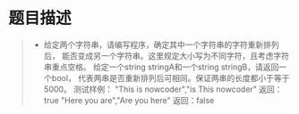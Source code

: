 # 题目描述
> * 给定两个字符串，请编写程序，确定其中一个字符串的字符重新排列后，
能否变成另一个字符串。这里规定大小写为不同字符，且考虑字符串重点空格。
给定一个string stringA和一个string stringB，请返回一个bool，
代表两串是否重新排列后可相同。保证两串的长度都小于等于5000。
测试样例：
"This is nowcoder","is This nowcoder"
返回：true
"Here you are","Are you here"
返回：false